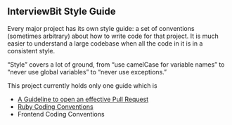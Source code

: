 ## InterviewBit Style Guide

Every major project has its own style guide: a set of conventions (sometimes arbitrary) about how to write code for that project. It is much easier to understand a large codebase when all the code in it is in a consistent style.

“Style” covers a lot of ground, from “use camelCase for variable names” to “never use global variables” to “never use exceptions.”

This project currently holds only one guide which is

* [A Guideline to open an effective Pull Request](https://github.com/KingsGambitLab/styleguide/blob/master/pull_request_guideline.md)
* [Ruby Coding Conventions](https://github.com/KingsGambitLab/styleguide/blob/master/ruby_coding_conventions.md)
* Frontend Coding Conventions